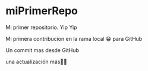 # miPrimerRepo
Mi primer repositorio. Yip Yip

Mi primera contribucion en la rama local 😁 para  GitHub

Un commit mas desde GitHub 

una actualización más🙌🎉
